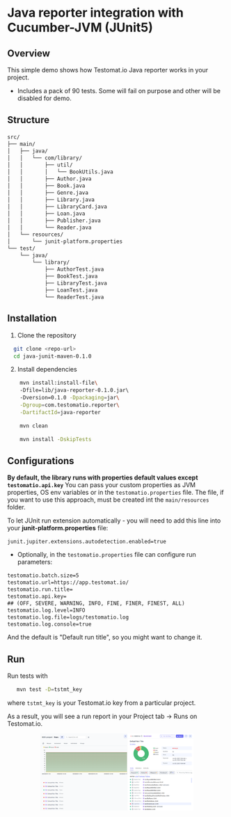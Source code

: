 # Java reporter integration with Cucumber-JVM (JUnit5)

## Overview

This simple demo shows how Testomat.io Java reporter works in your project.

- Includes a pack of 90 tests. Some will fail on purpose and other will be disabled for demo.

## Structure

```
src/
├── main/
│   ├── java/
│   │   └── com/library/
│   │       ├── util/
│   │       │   └── BookUtils.java
│   │       ├── Author.java
│   │       ├── Book.java
│   │       ├── Genre.java
│   │       ├── Library.java
│   │       ├── LibraryCard.java
│   │       ├── Loan.java
│   │       ├── Publisher.java
│   │       └── Reader.java
│   └── resources/
│       └── junit-platform.properties
└── test/
    └── java/
        └── library/
            ├── AuthorTest.java
            ├── BookTest.java
            ├── LibraryTest.java
            ├── LoanTest.java
            └── ReaderTest.java
```

## Installation

1. Clone the repository

```sh
  git clone <repo-url>
  cd java-junit-maven-0.1.0
```

2. Install dependencies

```sh
    mvn install:install-file\ 
    -Dfile=lib/java-reporter-0.1.0.jar\ 
    -Dversion=0.1.0 -Dpackaging=jar\
    -Dgroup=com.testomatio.reporter\
    -DartifactId=java-reporter
```

```sh
    mvn clean
```

```sh
    mvn install -DskipTests
```

## Configurations

**By default, the library runs with properties default values except `testomatio.api.key`**
You can pass your custom properties as JVM properties, OS env variables or in the `testomatio.properties` file.
The file, if you want to use this approach, must be created int the `main/resources` folder.

To let JUnit run extension automatically - you will need to add this line into your **junit-platform.properties** file:

```properties
junit.jupiter.extensions.autodetection.enabled=true
```

- Optionally, in the `testomatio.properties` file can configure run parameters:

```properties
testomatio.batch.size=5
testomatio.url=https://app.testomat.io/
testomatio.run.title=
testomatio.api.key=
## (OFF, SEVERE, WARNING, INFO, FINE, FINER, FINEST, ALL)
testomatio.log.level=INFO
testomatio.log.file=logs/testomatio.log
testomatio.log.console=true
```

And the default is "Default run title", so you might want to change it.

## Run

Run tests with

```sh 
   mvn test -D=tstmt_key
```

where `tstmt_key` is your Testomat.io key from a particular project.

As a result, you will see a run report in your Project tab -> Runs on Testomat.io.

<div align="center">
  <img src="img/runReport.png" alt="demo report result png" style="max-width: 70%; max-height: 420px;">
</div>

